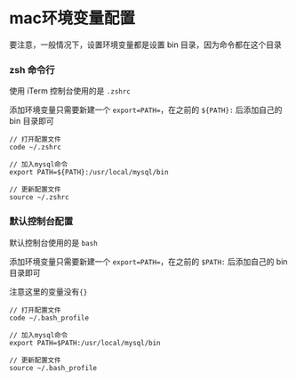 # mac环境变量配置

要注意，一般情况下，设置环境变量都是设置 bin 目录，因为命令都在这个目录

### zsh 命令行

使用 iTerm 控制台使用的是 `.zshrc`

添加环境变量只需要新建一个 `export=PATH=`，在之前的 `${PATH}:` 后添加自己的 bin 目录即可

```shell
// 打开配置文件
code ~/.zshrc

// 加入mysql命令
export PATH=${PATH}:/usr/local/mysql/bin

// 更新配置文件
source ~/.zshrc
```

### 默认控制台配置

默认控制台使用的是 `bash`

添加环境变量只需要新建一个 `export=PATH=`，在之前的 `$PATH:` 后添加自己的 bin 目录即可

注意这里的变量没有`{}`

```shell
// 打开配置文件
code ~/.bash_profile

// 加入mysql命令
export PATH=$PATH:/usr/local/mysql/bin

// 更新配置文件
source ~/.bash_profile
```



